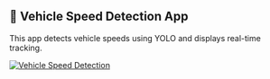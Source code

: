 

## 🚗 Vehicle Speed Detection App

This app detects vehicle speeds using YOLO and displays real-time tracking.

[![Vehicle Speed Detection](https://github.com/saifudheen-ai/vehicle-speed-detection/blob/main/screen-capture.gif?raw=true)](https://github.com/saifudheen-ai/vehicle-speed-detection/blob/main/screen-capture.gif)

